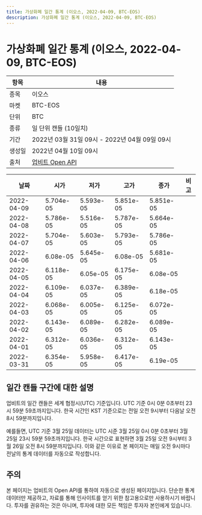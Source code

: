 ```yaml
---
title: 가상화폐 일간 통계 (이오스, 2022-04-09, BTC-EOS)
description: 가상화폐 일간 통계 (이오스, 2022-04-09, BTC-EOS)
---
```



가상화폐 일간 통계 (이오스, 2022-04-09, BTC-EOS)
===

|항목|내용|
|--|--|
|종목|이오스|
|마켓|BTC-EOS|
|단위|BTC|
|종류|일 단위 캔들 (10일치)|
|기간|2022년 03월 31일 09시 - 2022년 04월 09일 09시|
|생성일|2022년 04월 10일 09시|
|출처|[업비트 Open API](https://docs.upbit.com)|


|날짜|시가|저가|고가|종가|비고|
|--|--|--|--|--|--|
|2022-04-09|5.704e-05|5.593e-05|5.851e-05|5.851e-05|    |
|2022-04-08|5.786e-05|5.516e-05|5.787e-05|5.664e-05|    |
|2022-04-07|5.704e-05|5.603e-05|5.793e-05|5.786e-05|    |
|2022-04-06|6.08e-05|5.645e-05|6.08e-05|5.681e-05|    |
|2022-04-05|6.118e-05|6.05e-05|6.175e-05|6.08e-05|    |
|2022-04-04|6.109e-05|6.037e-05|6.389e-05|6.18e-05|    |
|2022-04-03|6.068e-05|6.005e-05|6.125e-05|6.072e-05|    |
|2022-04-02|6.143e-05|6.089e-05|6.282e-05|6.089e-05|    |
|2022-04-01|6.312e-05|6.036e-05|6.312e-05|6.143e-05|    |
|2022-03-31|6.354e-05|5.958e-05|6.417e-05|6.19e-05|    |


일간 캔들 구간에 대한 설명
---


업비트의 일간 캔들은 세계 협정시(UTC) 기준입니다. 
UTC 기준 0시 0분 0초부터 23시 59분 59초까지입니다. 
한국 시간인 KST 기준으로는 전일 오전 9시부터 다음날 오전 8시 59분까지입니다. 


예를들면, UTC 기준 3월 25일 데이터는 UTC 시준 3월 25일 0시 0분 0초부터 3월 25일 23시 59분 59초까지입니다. 
한국 시간으로 표현하면 3월 25일 오전 9시부터 3월 26일 오전 8시 59분까지입니다. 
이와 같은 이유로 본 페이지는 매일 오전 9시마다 전날의 통계 데이터를 자동으로 작성합니다. 


주의
---


본 페이지는 업비트의 Open API를 통하여 자동으로 생성된 페이지입니다. 
단순한 통계 데이터만 제공하고, 자료를 통해 인사이트를 얻기 위한 참고용으로만 사용하시기 바랍니다. 
투자를 권유하는 것은 아니며, 투자에 대한 모든 책임은 투자자 본인에게 있습니다. 
